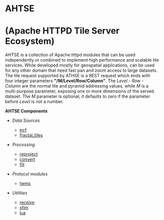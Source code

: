 # AHTSE
# (Apache HTTPD Tile Server Ecosystem)

AHTSE is a collection of Apache httpd modules that can be used independently or combined to implement high performance and scalable tile services.  While developed mostly for geospatial applications, can be used for any other domain that need fast pan and zoom access to large datasets.  The tile request supported by ATHSE is a REST request which ends with four integer parameters **"/M/Level/Row/Column"**. The _Level - Row - Column_ are the normal tile and pyramid addressing values, while _M_ is a multi-purpose parameter, exposing one or more dimensions of the served dataset. The _M_ parameter is optional, it defaults to zero if the parameter before _Level_ is not a number.

**AHTSE Components**

* *Data Sources*
  * [mrf](https://github.com/lucianpls/mod_mrf)
  * [fractal_tiles](https://github.com/lucianpls/mod_fractal_tiles)

* *Processing*
  * [reproject](https://github.com/lucianpls/mod_reproject)
  * [convert](https://github.com/lucianpls/mod_convert)
  * [fill](https://github.com/lucianpls/mod_ahtse_fill)

* *Protocol modules*
  * [twms](https://github.com/lucianpls/mod_twms)

* *Utilities*
  * [receive](https://github.com/lucianpls/mod_receive)
  * [sfim](https://github.com/lucianpls/mod_sfim)
  * [lua](https://github.com/lucianpls/mod_ahtse_lua)
